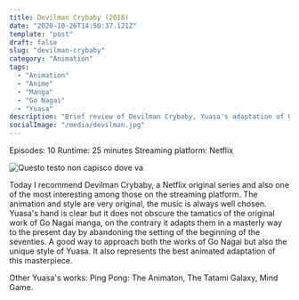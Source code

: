 ```yaml
---
title: Devilman Crybaby (2018)
date: "2020-10-26T14:50:37.121Z"
template: "post"
draft: false
slug: "devilman-crybaby"
category: "Animation"
tags:
  - "Animation"
  - "Anime"
  - "Manga"
  - "Go Nagai"
  - "Yuasa" 
description: "Brief review of Devilman Crybaby, Yuasa's adaptation of Go Nagai's Devilman(1972) manga"
socialImage: "/media/devilman.jpg"
---
```


Episodes: 10
Runtime: 25 minutes
Streaming platform: Netflix 

![Questo testo non capisco dove va](/media/devilman.jpg)

Today I recommend Devilman Crybaby, a Netflix original series and also one of the most interesting among those on the streaming platform. The animation and style are very original, the music is always well chosen. Yuasa's hand is clear but it does not obscure the tamatics of the original work of Go Nagai manga, on the contrary it adapts them in a masterly way to the present day by abandoning the setting of the beginning of the seventies. A good way to approach both the works of Go Nagai but also the unique style of Yuasa. It also represents the best animated adaptation of this masterpiece.

Other Yuasa's works: Ping Pong: The Animaton, The Tatami Galaxy, Mind Game.
